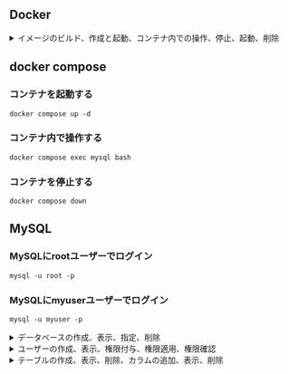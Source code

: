 ## Docker
<details>
<summary>イメージのビルド、作成と起動、コンテナ内での操作、停止、起動、削除</summary>
<p>

### イメージのビルド
``` docker build -t mysql-image .```
### コンテナの作成と起動
``` docker run --name mysql-container -d -p 3306:3306 mysql-image```
### コンテナ内での操作
```docker exec -it mysql-container bash```
### コンテナ停止
```docker stop mysql-container```
### コンテナの起動
```docker start mysql-container```
### コンテナの削除
```docker rm mysql-container```
</p>
</details>

## docker compose

### コンテナを起動する
```docker compose up -d```

### コンテナ内で操作する
```docker compose exec mysql bash```

### コンテナを停止する
```docker compose down```

## MySQL
### MySQLにrootユーザーでログイン
```mysql -u root -p```

### MySQLにmyuserユーザーでログイン
```mysql -u myuser -p```

<details>
<summary>データベースの作成、表示、指定、削除</summary>
<p>

### データベースの作成
```CREATE DATABASE database_name;```

### データベースの表示
```SHOW DATABASES;```

### データベースの指定
```USE database_name;```

### データベースの削除
```DROP DATABASE database_name;```

</p>
</details>

<details>
<summary>ユーザーの作成、表示、権限付与、権限適用、権限確認</summary>
<p>

### ユーザーの作成
```CREATE USER 'myuser'@'localhost' IDENTIFIED BY 'mypassword';```

### ユーザーの表示
```SELECT USER, HOST FROM mysql.user;```

### ユーザーに権限を付与
```GRANT ALL PRIVILEGES ON *.* TO 'myuser'@'localhost';```

### 権限のリロード
```FLUSH PRIVILEGES;```

### ユーザー権限の確認
```SHOW GRANTS FOR 'myuser'@'localhost';```

### ユーザーの削除
```DROP USER 'myuser'@'localhost';```

</p>
</details>

<details>
<summary>テーブルの作成、表示、削除、カラムの追加、表示、削除</summary>
<p>

### 指定しているデータベースの確認SHOs
```SELECT DATABASE();```

### テーブルの作成
```sql
CREATE TABLE users (
    username VARCHAR(50) NOT NULL,
    email VARCHAR(100) NOT NULL,
    age INT NOT NULL,
    gender ENUM('male', 'female', 'other') NOT NULL,
    hometown VARCHAR(100) NOT NULL,
    PRIMARY KEY (username)
);
```
### テーブルの表示
```SHOW TABLES;```

### テーブルの削除
```DROP TABLE table_name;```

### カラムの追加
```ALTER TABLE table_name ADD COLUMN column_name datatype;```

### カラムの表示
```DESCRIBE table_name;```

### カラムの削除
```ALTER TABLE table_name DROP COLUMN column_name;```

</p>
</details>